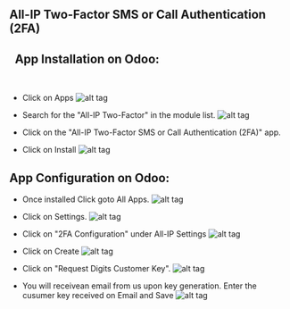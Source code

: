 All-IP Two-Factor SMS or Call Authentication (2FA)
--------------------------------------------------
 
App Installation on Odoo:
-------------------------
 
- Click on Apps
![alt tag](https://web-resource.allip.io/github/allip_digits_2f_authentication/media/DigitsAuthenticationEndUser1.jpg "Click on Apps")

- Search for the "All-IP Two-Factor" in the module list.
![alt tag](https://web-resource.allip.io/github/allip_digits_2f_authentication/media/DigitsAuthenticationEndUser2.jpg "Search for the App")

- Click on the "All-IP Two-Factor SMS or Call Authentication (2FA)" app.
- Click on Install
![alt tag](https://web-resource.allip.io/github/allip_digits_2f_authentication/media/DigitsAuthenticationEndUser3.jpg "Click on Install")

App Configuration on Odoo:
--------------------------
- Once installed Click goto All Apps.
![alt tag](https://web-resource.allip.io/github/allip_digits_2f_authentication/media/DigitsAuthenticationEndUser4.jpg "goto All Apps")

- Click on Settings.
![alt tag](https://web-resource.allip.io/github/allip_digits_2f_authentication/media/DigitsAuthenticationEndUser5.jpg "Click on Settings")

- Click on "2FA Configuration" under All-IP Settings
![alt tag](https://web-resource.allip.io/github/allip_digits_2f_authentication/media/DigitsAuthenticationEndUser6.jpg "All-IP Settings -> 2FA Configuration")

- Click on Create
![alt tag](https://web-resource.allip.io/github/allip_digits_2f_authentication/media/DigitsAuthenticationEndUser7.jpg "Click on Create")

- Click on "Request Digits Customer Key".
![alt tag](https://web-resource.allip.io/github/allip_digits_2f_authentication/media/DigitsAuthenticationEndUser8.jpg "Request Digits Customer Key")

- You will receivean email from us upon key generation. Enter the cusumer key received on Email and Save
![alt tag](https://web-resource.allip.io/github/allip_digits_2f_authentication/media/DigitsAuthenticationEndUser9.jpg "Enter the cusumer key")

